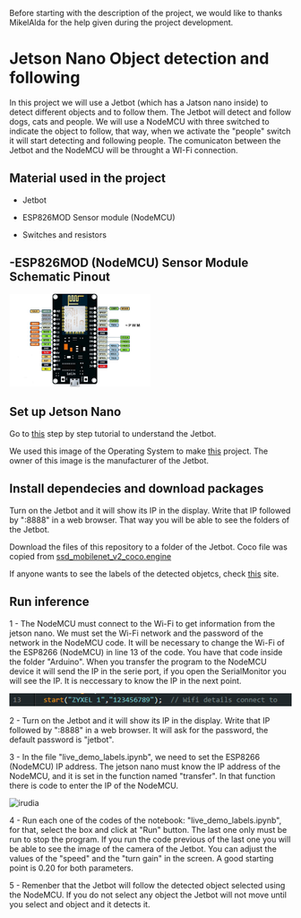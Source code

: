 Before starting with the description of the project, we would like to thanks MikelAlda for the help given during the project development.

# Jetson Nano Object detection and following

In this project we will use a Jetbot (which has a Jatson nano inside) to detect different objects and to follow them. The Jetbot will detect and follow dogs, cats and people.
We will use a NodeMCU with three switched to indicate the object to follow, that way, when we activate the "people" switch it will start detecting and following people. The comunicaton between the Jetbot and the NodeMCU will be throught a WI-Fi connection.

## Material used in the project
- Jetbot

- ESP826MOD Sensor module (NodeMCU)

- Switches and resistors

## -ESP826MOD (NodeMCU) Sensor Module Schematic Pinout
<img src="https://github.com/ElektronikaDonBosco/Blind-eye/blob/master/60893535def1e6e04c6f55b835bcd917.jpg" width=50% height=50%>

## Set up Jetson Nano

Go to [this](https://jetbot.org/master/) step by step tutorial to understand the Jetbot.

We used this image of the Operating System to make [this](https://drive.google.com/file/d/1G5nw0o3Q6E08xZM99ZfzQAe7-qAXxzHN/view) project. The owner of this image is the manufacturer of the Jetbot.

## Install dependecies and download packages

Turn on the Jetbot and it will show its IP in the display. Write that IP followed by ":8888" in a web browser. That way you will be able to see the folders of the Jetbot.

Download the files of this repository to a folder of the Jetbot. Coco file was copied from [ssd_mobilenet_v2_coco.engine](https://drive.google.com/file/d/1RnNBHPDphIOWwHCSfeMCWQ7XN3w3tKFD/view) 

If anyone wants to see the labels of the detected objetcs, check [this](https://github.com/tensorflow/models/blob/master/research/object_detection/data/mscoco_complete_label_map.pbtxt) site.

## Run inference

1 - The NodeMCU must connect to the Wi-Fi to get information from the jetson nano. We must set the Wi-Fi network and the password of the network in the NodeMCU code. It will be necessary to change the Wi-Fi of the ESP8266 (NodeMCU) in line 13 of the code. You have that code inside the folder "Arduino". When you transfer the program to the NodeMCU device it will send the IP in the serie port, if you open the SerialMonitor you will see the IP. It is neccessary to know the IP in the next point.

![](assets/2023-05-03_101304.png)

2 - Turn on the Jetbot and it will show its IP in the display. Write that IP followed by ":8888" in a web browser. It will ask for the password, the default password is "jetbot".

3 - In the file "live_demo_labels.ipynb", we need to set the ESP8266 (NodeMCU) IP address. The jetson nano must know the IP address of the NodeMCU, and it is set in the function named "transfer".
In that function there is code to enter the IP of the NodeMCU.

![irudia](https://github.com/ElektronikaDonBosco/Jetbot-follower/assets/45638976/da58e3e2-133a-4bb8-9ce2-c05ddb0003f0)

4 - Run each one of the codes of the notebook: "live_demo_labels.ipynb", for that, select the box and click at "Run" button. The last one only must be run to stop the program.
If you run the code previous of the last one you will be able to see the image of the camera of the Jetbot. 
You can adjust the values of the "speed" and the "turn gain" in the screen. A good starting point is 0.20 for both parameters. 

5 - Remenber that the Jetbot will follow the detected object selected using the NodeMCU. If you do not select any object the Jetbot will not move until you select and object and it detects it.
